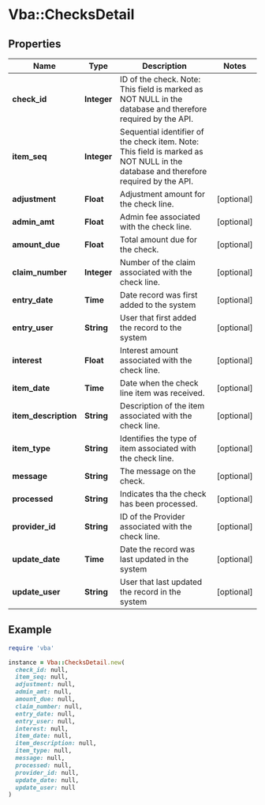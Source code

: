 # Vba::ChecksDetail

## Properties

| Name | Type | Description | Notes |
| ---- | ---- | ----------- | ----- |
| **check_id** | **Integer** | ID of the check. Note: This field is marked as NOT NULL in the database and therefore required by the API. |  |
| **item_seq** | **Integer** | Sequential identifier of the check item. Note: This field is marked as NOT NULL in the database and therefore required by the API. |  |
| **adjustment** | **Float** | Adjustment amount for the check line. | [optional] |
| **admin_amt** | **Float** | Admin fee associated with the check line. | [optional] |
| **amount_due** | **Float** | Total amount due for the check. | [optional] |
| **claim_number** | **Integer** | Number of the claim associated with the check line. | [optional] |
| **entry_date** | **Time** | Date record was first added to the system | [optional] |
| **entry_user** | **String** | User that first added the record to the system | [optional] |
| **interest** | **Float** | Interest amount associated with the check line. | [optional] |
| **item_date** | **Time** | Date when the check line item was received. | [optional] |
| **item_description** | **String** | Description of the item associated with the check line. | [optional] |
| **item_type** | **String** | Identifies the type of item associated with the check line. | [optional] |
| **message** | **String** | The message on the check. | [optional] |
| **processed** | **String** | Indicates tha the check has been processed. | [optional] |
| **provider_id** | **String** | ID of the Provider associated with the check line. | [optional] |
| **update_date** | **Time** | Date the record was last updated in the system | [optional] |
| **update_user** | **String** | User that last updated the record in the system | [optional] |

## Example

```ruby
require 'vba'

instance = Vba::ChecksDetail.new(
  check_id: null,
  item_seq: null,
  adjustment: null,
  admin_amt: null,
  amount_due: null,
  claim_number: null,
  entry_date: null,
  entry_user: null,
  interest: null,
  item_date: null,
  item_description: null,
  item_type: null,
  message: null,
  processed: null,
  provider_id: null,
  update_date: null,
  update_user: null
)
```

